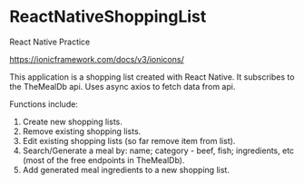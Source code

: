 # ReactNativeShoppingList
React Native Practice

https://ionicframework.com/docs/v3/ionicons/

This application is a shopping list created with React Native. 
It subscribes to the TheMealDb api. 
Uses async axios to fetch data from api.

Functions include:
1. Create new shopping lists.
2. Remove existing shopping lists.
3. Edit existing shopping lists (so far remove item from list).
4. Search/Generate a meal by: name; category - beef, fish; ingredients, etc (most of the free endpoints in TheMealDb).
5. Add generated meal ingredients to a new shopping list.




